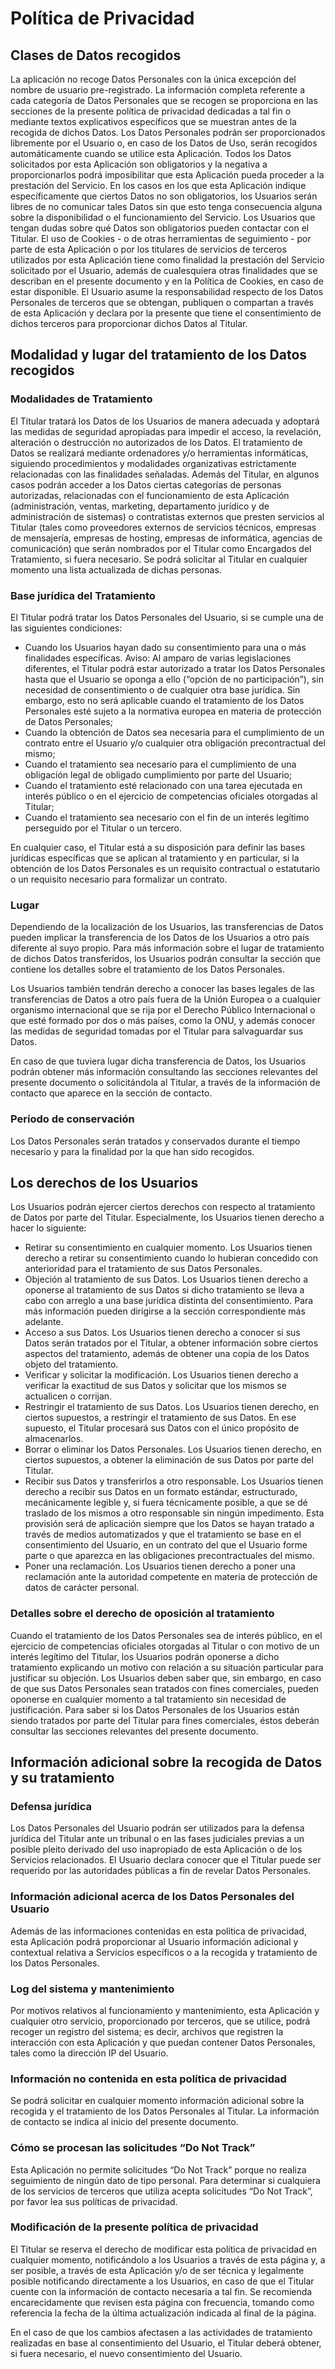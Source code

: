 # Política de Privacidad

## Clases de Datos recogidos
La aplicación no recoge Datos Personales con la única excepción del nombre de usuario pre-registrado.
La información completa referente a cada categoría de Datos Personales que se recogen se proporciona en las secciones de la presente política de privacidad dedicadas a tal fin o mediante textos explicativos específicos que se muestran antes de la recogida de dichos Datos.
Los Datos Personales podrán ser proporcionados libremente por el Usuario o, en caso de los Datos de Uso, serán recogidos automáticamente cuando se utilice esta Aplicación.
Todos los Datos solicitados por esta Aplicación son obligatorios y la negativa a proporcionarlos podrá imposibilitar que esta Aplicación pueda proceder a la prestación del Servicio. En los casos en los que esta Aplicación indique específicamente que ciertos Datos no son obligatorios, los Usuarios serán libres de no comunicar tales Datos sin que esto tenga consecuencia alguna sobre la disponibilidad o el funcionamiento del Servicio. Los Usuarios que tengan dudas sobre qué Datos son obligatorios pueden contactar con el Titular.
El uso de Cookies - o de otras herramientas de seguimiento - por parte de esta Aplicación o por los titulares de servicios de terceros utilizados por esta Aplicación tiene como finalidad la prestación del Servicio solicitado por el Usuario, además de cualesquiera otras finalidades que se describan en el presente documento y en la Política de Cookies, en caso de estar disponible. 
El Usuario asume la responsabilidad respecto de los Datos Personales de terceros que se obtengan, publiquen o compartan a través de esta Aplicación y declara por la presente que tiene el consentimiento de dichos terceros para proporcionar dichos Datos al Titular.

## Modalidad y lugar del tratamiento de los Datos recogidos
### Modalidades de Tratamiento
El Titular tratará los Datos de los Usuarios de manera adecuada y adoptará las medidas de seguridad apropiadas para impedir el acceso, la revelación, alteración o destrucción no autorizados de los Datos.
El tratamiento de Datos se realizará mediante ordenadores y/o herramientas informáticas, siguiendo procedimientos y modalidades organizativas estrictamente relacionadas con las finalidades señaladas. Además del Titular, en algunos casos podrán acceder a los Datos ciertas categorías de personas autorizadas, relacionadas con el funcionamiento de esta Aplicación (administración, ventas, marketing, departamento jurídico y de administración de sistemas) o contratistas externos que presten servicios al Titular (tales como proveedores externos de servicios técnicos, empresas de mensajería, empresas de hosting, empresas de informática, agencias de comunicación) que serán nombrados por el Titular como Encargados del Tratamiento, si fuera necesario. Se podrá solicitar al Titular en cualquier momento una lista actualizada de dichas personas.

### Base jurídica del Tratamiento
El Titular podrá tratar los Datos Personales del Usuario, si se cumple una de las siguientes condiciones:
- Cuando los Usuarios hayan dado su consentimiento para una o más finalidades específicas. Aviso: Al amparo de varias legislaciones diferentes, el Titular podrá estar autorizado a tratar los Datos Personales hasta que el Usuario se oponga a ello (“opción de no participación”), sin necesidad de consentimiento o de cualquier otra base jurídica. Sin embargo, esto no será aplicable cuando el tratamiento de los Datos Personales esté sujeto a la normativa europea en materia de protección de Datos Personales;
- Cuando la obtención de Datos sea necesaria para el cumplimiento de un contrato entre el Usuario y/o cualquier otra obligación precontractual del mismo;
- Cuando el tratamiento sea necesario para el cumplimiento de una obligación legal de obligado cumplimiento por parte del Usuario;
- Cuando el tratamiento esté relacionado con una tarea ejecutada en interés público o en el ejercicio de competencias oficiales otorgadas al Titular;
- Cuando el tratamiento sea necesario con el fin de un interés legítimo perseguido por el Titular o un tercero.

En cualquier caso, el Titular está a su disposición para definir las bases jurídicas específicas que se aplican al tratamiento y en particular, si la obtención de los Datos Personales es un requisito contractual o estatutario o un requisito necesario para formalizar un contrato.

### Lugar
Dependiendo de la localización de los Usuarios, las transferencias de Datos pueden implicar la transferencia de los Datos de los Usuarios a otro país diferente al suyo propio. Para más información sobre el lugar de tratamiento de dichos Datos transferidos, los Usuarios podrán consultar la sección que contiene los detalles sobre el tratamiento de los Datos Personales.

Los Usuarios también tendrán derecho a conocer las bases legales de las transferencias de Datos a otro país fuera de la Unión Europea o a cualquier organismo internacional que se rija por el Derecho Público Internacional o que esté formado por dos o más países, como la ONU, y además conocer las medidas de seguridad tomadas por el Titular para salvaguardar sus Datos.

En caso de que tuviera lugar dicha transferencia de Datos, los Usuarios podrán obtener más información consultando las secciones relevantes del presente documento o solicitándola al Titular, a través de la información de contacto que aparece en la sección de contacto.

### Período de conservación
Los Datos Personales serán tratados y conservados durante el tiempo necesario y para la finalidad por la que han sido recogidos.

## Los derechos de los Usuarios
Los Usuarios podrán ejercer ciertos derechos con respecto al tratamiento de Datos por parte del Titular.
Especialmente, los Usuarios tienen derecho a hacer lo siguiente:
- Retirar su consentimiento en cualquier momento. Los Usuarios tienen derecho a retirar su consentimiento cuando lo hubieran concedido con anterioridad para el tratamiento de sus Datos Personales.
- Objeción al tratamiento de sus Datos. Los Usuarios tienen derecho a oponerse al tratamiento de sus Datos si dicho tratamiento se lleva a cabo con arreglo a una base jurídica distinta del consentimiento. Para más información pueden dirigirse a la sección correspondiente más adelante.
- Acceso a sus Datos. Los Usuarios tienen derecho a conocer si sus Datos serán tratados por el Titular, a obtener información sobre ciertos aspectos del tratamiento, además de obtener una copia de los Datos objeto del tratamiento.
- Verificar y solicitar la modificación. Los Usuarios tienen derecho a verificar la exactitud de sus Datos y solicitar que los mismos se actualicen o corrijan.
- Restringir el tratamiento de sus Datos. Los Usuarios tienen derecho, en ciertos supuestos, a restringir el tratamiento de sus Datos. En ese supuesto, el Titular procesará sus Datos con el único propósito de almacenarlos.
- Borrar o eliminar los Datos Personales. Los Usuarios tienen derecho, en ciertos supuestos, a obtener la eliminación de sus Datos por parte del Titular.
- Recibir sus Datos y transferirlos a otro responsable. Los Usuarios tienen derecho a recibir sus Datos en un formato estándar, estructurado, mecánicamente legible y, si fuera técnicamente posible, a que se dé traslado de los mismos a otro responsable sin ningún impedimento. Esta provisión será de aplicación siempre que los Datos se hayan tratado a través de medios automatizados y que el tratamiento se base en el consentimiento del Usuario, en un contrato del que el Usuario forme parte o que aparezca en las obligaciones precontractuales del mismo.
- Poner una reclamación. Los Usuarios tienen derecho a poner una reclamación ante la autoridad competente en materia de protección de datos de carácter personal.

### Detalles sobre el derecho de oposición al tratamiento
Cuando el tratamiento de los Datos Personales sea de interés público, en el ejercicio de competencias oficiales otorgadas al Titular o con motivo de un interés legítimo del Titular, los Usuarios podrán oponerse a dicho tratamiento explicando un motivo con relación a su situación particular para justificar su objeción.
Los Usuarios deben saber que, sin embargo, en caso de que sus Datos Personales sean tratados con fines comerciales, pueden oponerse en cualquier momento a tal tratamiento sin necesidad de justificación. Para saber si los Datos Personales de los Usuarios están siendo tratados por parte del Titular para fines comerciales, éstos deberán consultar las secciones relevantes del presente documento.

## Información adicional sobre la recogida de Datos y su tratamiento

### Defensa jurídica
Los Datos Personales del Usuario podrán ser utilizados para la defensa jurídica del Titular ante un tribunal o en las fases judiciales previas a un posible pleito derivado del uso inapropiado de esta Aplicación o de los Servicios relacionados.
El Usuario declara conocer que el Titular puede ser requerido por las autoridades públicas a fin de revelar Datos Personales.

### Información adicional acerca de los Datos Personales del Usuario
Además de las informaciones contenidas en esta política de privacidad, esta Aplicación podrá proporcionar al Usuario información adicional y contextual relativa a Servicios específicos o a la recogida y tratamiento de los Datos Personales.

### Log del sistema y mantenimiento
Por motivos relativos al funcionamiento y mantenimiento, esta Aplicación y cualquier otro servicio, proporcionado por terceros, que se utilice, podrá recoger un registro del sistema; es decir, archivos que registren la interacción con esta Aplicación y que puedan contener Datos Personales, tales como la dirección IP del Usuario.

### Información no contenida en esta política de privacidad
Se podrá solicitar en cualquier momento información adicional sobre la recogida y el tratamiento de los Datos Personales al Titular. La información de contacto se indica al inicio del presente documento.

### Cómo se procesan las solicitudes “Do Not Track”
Esta Aplicación no permite solicitudes “Do Not Track” porque no realiza seguimiento de ningún dato de tipo personal.
Para determinar si cualquiera de los servicios de terceros que utiliza acepta solicitudes “Do Not Track”, por favor lea sus políticas de privacidad.

### Modificación de la presente política de privacidad
El Titular se reserva el derecho de modificar esta política de privacidad en cualquier momento, notificándolo a los Usuarios a través de esta página y, a ser posible, a través de esta Aplicación y/o de ser técnica y legalmente posible notificando directamente a los Usuarios, en caso de que el Titular cuente con la información de contacto necesaria a tal fin. Se recomienda encarecidamente que revisen esta página con frecuencia, tomando como referencia la fecha de la última actualización indicada al final de la página.

En el caso de que los cambios afectasen a las actividades de tratamiento realizadas en base al consentimiento del Usuario, el Titular deberá obtener, si fuera necesario, el nuevo consentimiento del Usuario.





















